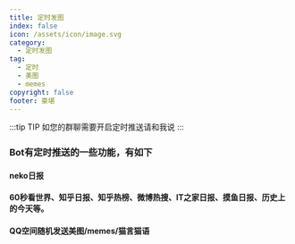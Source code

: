 ```yaml
---
title: 定时发图
index: false
icon: /assets/icon/image.svg
category:
  - 定时发图
tag:
  - 定时
  - 美图
  - memes
copyright: false
footer: 豪堪
---
```



:::tip TIP
如您的群聊需要开启定时推送请和我说
:::

### **Bot有定时推送的一些功能，有如下**
#### **neko日报**
#### **60秒看世界、知乎日报、知乎热榜、微博热搜、IT之家日报、摸鱼日报、历史上的今天等。**
#### **QQ空间随机发送美图/memes/猫言猫语**